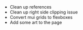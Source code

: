 - Clean up references
- Clean up right side clipping issue
- Convert mui grids to flexboxes 
- Add some art to the page
